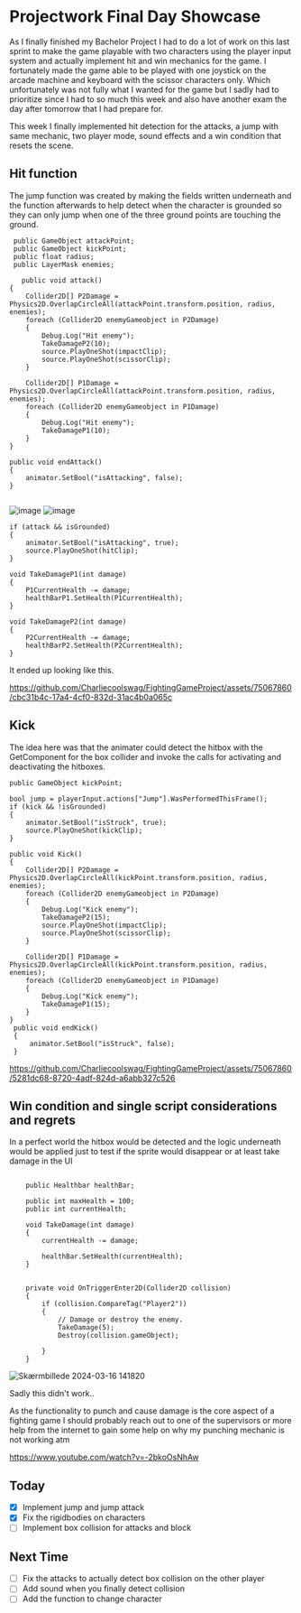 # Projectwork Final Day Showcase 
As I finally finished my Bachelor Project I had to do a lot of work on this last sprint to make the game playable with two characters using the player input system and actually implement hit and win mechanics for the game.
I fortunately made the game able to be played with one joystick on the arcade machine and keyboard with the scissor characters only. Which unfortunately was not fully what I wanted for the game but I sadly had to prioritize since I had to so much this week and also have another exam the day after tomorrow that I had prepare for.  


This week I finally implemented hit detection for the attacks, a jump with same mechanic, two player mode, sound effects and a win condition that resets the scene.


## Hit function
The jump function was created by making the fields written underneath and the function afterwards to help detect when the character is grounded so they can only jump when one of the three ground points are touching the ground.
```
 public GameObject attackPoint;
 public GameObject kickPoint;
 public float radius;
 public LayerMask enemies;

   public void attack()
{
    Collider2D[] P2Damage = Physics2D.OverlapCircleAll(attackPoint.transform.position, radius, enemies);
    foreach (Collider2D enemyGameobject in P2Damage)
    {
        Debug.Log("Hit enemy");
        TakeDamageP2(10);
        source.PlayOneShot(impactClip);
        source.PlayOneShot(scissorClip);
    }

    Collider2D[] P1Damage = Physics2D.OverlapCircleAll(attackPoint.transform.position, radius, enemies);
    foreach (Collider2D enemyGameobject in P1Damage)
    {
        Debug.Log("Hit enemy");
        TakeDamageP1(10);
    }
}

public void endAttack()
{
    animator.SetBool("isAttacking", false);
}


```

![image](https://github.com/Charliecoolswag/FightingGameProject/assets/75067860/5d611402-8ecb-4e17-9782-c8e41503644e)
![image](https://github.com/Charliecoolswag/FightingGameProject/assets/75067860/edc701a6-f871-4393-9449-367556e5aa9e)

```
if (attack && isGrounded)
{
    animator.SetBool("isAttacking", true);
    source.PlayOneShot(hitClip);
}

void TakeDamageP1(int damage)
{
    P1CurrentHealth -= damage;
    healthBarP1.SetHealth(P1CurrentHealth);
}

void TakeDamageP2(int damage)
{
    P2CurrentHealth -= damage;
    healthBarP2.SetHealth(P2CurrentHealth);
}
```
It ended up looking like this.


https://github.com/Charliecoolswag/FightingGameProject/assets/75067860/cbc31b4c-17a4-4cf0-832d-31ac4b0a065c



## Kick

The idea here was that the animater could detect the hitbox with the GetComponent for the box collider and invoke the calls for activating and deactivating the hitboxes.
```
public GameObject kickPoint;

bool jump = playerInput.actions["Jump"].WasPerformedThisFrame();
if (kick && !isGrounded)
{
    animator.SetBool("isStruck", true);
    source.PlayOneShot(kickClip);
}

public void Kick()
{
    Collider2D[] P2Damage = Physics2D.OverlapCircleAll(kickPoint.transform.position, radius, enemies);
    foreach (Collider2D enemyGameobject in P2Damage)
    {
        Debug.Log("Kick enemy");
        TakeDamageP2(15);
        source.PlayOneShot(impactClip);
        source.PlayOneShot(scissorClip);
    }

    Collider2D[] P1Damage = Physics2D.OverlapCircleAll(kickPoint.transform.position, radius, enemies);
    foreach (Collider2D enemyGameobject in P1Damage)
    {
        Debug.Log("Kick enemy");
        TakeDamageP1(15);
    }
}
 public void endKick()
 {
     animator.SetBool("isStruck", false);
 }

```


https://github.com/Charliecoolswag/FightingGameProject/assets/75067860/5281dc68-8720-4adf-824d-a6abb327c526





## Win condition and single script considerations and regrets 

In a perfect world the hitbox would be detected and the logic underneath would be applied just to test if the sprite would disappear or at least take damage in the UI
```

    public Healthbar healthBar;

    public int maxHealth = 100;
    public int currentHealth;

    void TakeDamage(int damage)
    {
        currentHealth -= damage;

        healthBar.SetHealth(currentHealth);
    }


    private void OnTriggerEnter2D(Collider2D collision)
    {
        if (collision.CompareTag("Player2"))
        {
            // Damage or destroy the enemy.
            TakeDamage(5);
            Destroy(collision.gameObject);

        }
    }

```
![Skærmbillede 2024-03-16 141820](https://github.com/Charliecoolswag/FightingGameProject/assets/75067860/4699f8e0-b285-4246-8d17-9fe368babf03)

Sadly this didn't work..

As  the functionality to punch and cause damage is the core aspect of a fighting game I should probably reach out to one of the supervisors or more help from the internet to gain some help on why my punching mechanic is not working atm


https://www.youtube.com/watch?v=-2bkoOsNhAw 

## Today
- [x] Implement jump and jump attack
- [x] Fix the rigidbodies on characters 
- [ ] Implement box collision for attacks and block

## Next Time
- [ ] Fix the attacks to actually detect box collision on the other player 
- [ ] Add sound when you finally detect collision
- [ ] Add the function to change character
